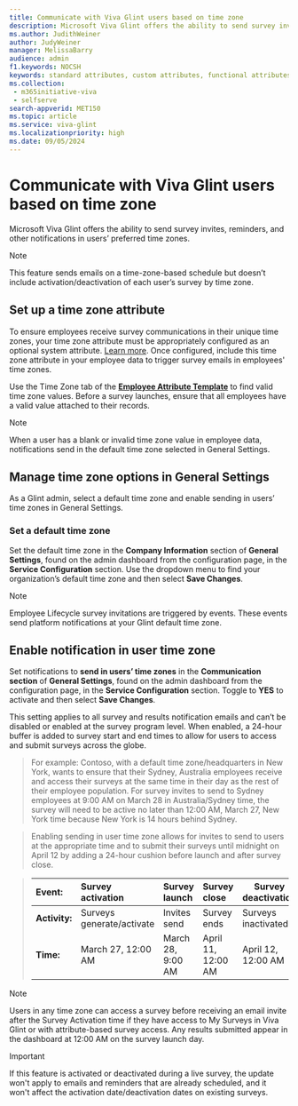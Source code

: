 ```yaml
---
title: Communicate with Viva Glint users based on time zone
description: Microsoft Viva Glint offers the ability to send survey invites, reminders, and other notifications in users’ preferred time zones. 
ms.author: JudithWeiner
author: JudyWeiner
manager: MelissaBarry
audience: admin
f1.keywords: NOCSH
keywords: standard attributes, custom attributes, functional attributes, time zones, languages
ms.collection: 
 - m365initiative-viva
 - selfserve
search-appverid: MET150
ms.topic: article
ms.service: viva-glint
ms.localizationpriority: high
ms.date: 09/05/2024
---
```


# Communicate with Viva Glint users based on time zone

Microsoft Viva Glint offers the ability to send survey invites, reminders, and other notifications in users’ preferred time zones. 

> [!NOTE]
> This feature sends emails on a time-zone-based schedule but doesn’t include activation/deactivation of each user’s survey by time zone.

## Set up a time zone attribute

To ensure employees receive survey communications in their unique time zones, your time zone attribute must be appropriately configured as an optional system attribute. [Learn more](https://go.microsoft.com/fwlink/?linkid=2247991). Once configured, include this time zone attribute in your employee data to trigger survey emails in employees' time zones.
 
Use the Time Zone tab of the [**Employee Attribute Template**](https://www.microsoft.com/download/details.aspx?id=105533) to find valid time zone values. Before a survey launches, ensure that all employees have a valid value attached to their records.

> [!NOTE]
> When a user has a blank or invalid time zone value in employee data, notifications send in the default time zone selected in General Settings.

## Manage time zone options in General Settings

As a Glint admin, select a default time zone and enable sending in users’ time zones in General Settings.

### Set a default time zone

Set the default time zone in the **Company Information** section of **General Settings**, found on the admin dashboard from the configuration page, in the **Service Configuration** section. Use the dropdown menu to find your organization’s default time zone and then select **Save Changes**.

> [!NOTE]
> Employee Lifecycle survey invitations are triggered by events. These events send platform notifications at your Glint default time zone.

## Enable notification in user time zone

Set notifications to **send in users’ time zones** in the **Communication section** of **General Settings**, found on the admin dashboard from the configuration page, in the **Service Configuration** section. Toggle to **YES** to activate and then select **Save Changes**.

This setting applies to all survey and results notification emails and can’t be disabled or enabled at the survey program level. When enabled, a 24-hour buffer is added to survey start and end times to allow for users to access and submit surveys across the globe.

> For example:
> Contoso, with a default time zone/headquarters in New York, wants to ensure that their Sydney, Australia employees receive and access their surveys at the same time in their day as the rest of their employee population. For survey invites to send to Sydney employees at 9:00 AM on March 28 in Australia/Sydney time, the survey will need to be active no later than 12:00 AM, March 27, New York time because New York is 14 hours behind Sydney.

> Enabling sending in user time zone allows for invites to send to users at the appropriate time and to submit their surveys until midnight on April 12 by adding a 24-hour cushion before launch and after survey close.

> | Event: |Survey activation|Survey launch|Survey close|Survey deactivation|
> |:----------------  |:----------------|:------------|:-----------|-------------------|
> | **Activity:** |Surveys generate/activate|Invites send|Survey ends |Surveys inactivated|
> | **Time:** |March 27, 12:00 AM|March 28, 9:00 AM|April 11, 12:00 AM|April 12, 12:00 AM|

> [!NOTE]
> Users in any time zone can access a survey before receiving an email invite after the Survey Activation time if they have access to My Surveys in Viva Glint or with attribute-based survey access. Any results submitted appear in the dashboard at 12:00 AM on the survey launch day.

>[!IMPORTANT]
> If this feature is activated or deactivated during a live survey, the update won't apply to emails and reminders that are already scheduled, and it won't affect the activation date/deactivation dates on existing surveys.

